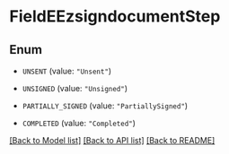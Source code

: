 # FieldEEzsigndocumentStep

## Enum


* `UNSENT` (value: `"Unsent"`)

* `UNSIGNED` (value: `"Unsigned"`)

* `PARTIALLY_SIGNED` (value: `"PartiallySigned"`)

* `COMPLETED` (value: `"Completed"`)


[[Back to Model list]](../README.md#documentation-for-models) [[Back to API list]](../README.md#documentation-for-api-endpoints) [[Back to README]](../README.md)


